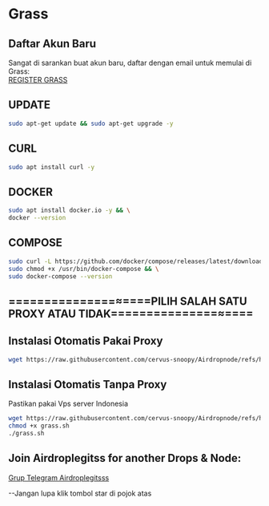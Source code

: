 # Grass

## Daftar Akun Baru

Sangat di sarankan buat akun baru, daftar dengan email untuk memulai di Grass:  
[REGISTER GRASS](https://app.getgrass.io/register/?referralCode=K1tdfMhaVTWDnUU)

## UPDATE

```bash
sudo apt-get update && sudo apt-get upgrade -y
```
## CURL

```bash
sudo apt install curl -y
```
## DOCKER
```bash
sudo apt install docker.io -y && \
docker --version
```
## COMPOSE
```bash
sudo curl -L https://github.com/docker/compose/releases/latest/download/docker-compose-$(uname -s)-$(uname -m) -o /usr/bin/docker-compose && \
sudo chmod +x /usr/bin/docker-compose && \
sudo docker-compose --version
```

## ===============≈====PILIH SALAH SATU PROXY ATAU TIDAK===============≈====








## Instalasi Otomatis Pakai Proxy

```bash
wget https://raw.githubusercontent.com/cervus-snoopy/Airdropnode/refs/heads/main/Grass.sh && chmod +x Grass.sh && ./Grass.sh
```




## Instalasi Otomatis Tanpa Proxy
Pastikan pakai Vps server Indonesia

```bash
wget https://raw.githubusercontent.com/cervus-snoopy/Airdropnode/refs/heads/main/grass.sh -O grass.sh
chmod +x grass.sh
./grass.sh
```



## Join Airdroplegitss for another Drops & Node:  
[Grup Telegram Airdroplegitsss](https://t.me/airdroplegitsss)


--Jangan lupa klik tombol star di pojok atas
